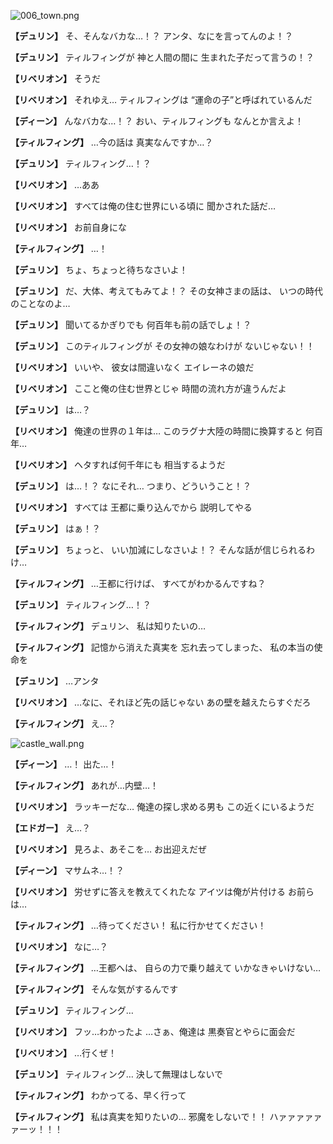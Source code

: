
![006_town.png](../images/backgrounds/006_town.png)

**【デュリン】**
そ、そんなバカな…！？
アンタ、なにを言ってんのよ！？

**【デュリン】**
ティルフィングが
神と人間の間に
生まれた子だって言うの！？

**【リベリオン】**
そうだ

**【リベリオン】**
それゆえ…
ティルフィングは
“運命の子”と呼ばれているんだ

**【ディーン】**
んなバカな…！？
おい、ティルフィングも
なんとか言えよ！

**【ティルフィング】**
…今の話は
真実なんですか…？

**【デュリン】**
ティルフィング…！？

**【リベリオン】**
…ああ

**【リベリオン】**
すべては俺の住む世界にいる頃に
聞かされた話だ…

**【リベリオン】**
お前自身にな

**【ティルフィング】**
…！

**【デュリン】**
ちょ、ちょっと待ちなさいよ！

**【デュリン】**
だ、大体、考えてもみてよ！？
その女神さまの話は、
いつの時代のことなのよ…

**【デュリン】**
聞いてるかぎりでも
何百年も前の話でしょ！？

**【デュリン】**
このティルフィングが
その女神の娘なわけが
ないじゃない！！

**【リベリオン】**
いいや、
彼女は間違いなく
エイレーネの娘だ

**【リベリオン】**
ここと俺の住む世界とじゃ
時間の流れ方が違うんだよ

**【デュリン】**
は…？

**【リベリオン】**
俺達の世界の１年は…
このラグナ大陸の時間に換算すると
何百年…

**【リベリオン】**
ヘタすれば何千年にも
相当するようだ

**【デュリン】**
は…！？
なにそれ…
つまり、どういうこと！？

**【リベリオン】**
すべては
王都に乗り込んでから
説明してやる

**【デュリン】**
はぁ！？

**【デュリン】**
ちょっと、
いい加減にしなさいよ！？
そんな話が信じられるわけ…

**【ティルフィング】**
…王都に行けば、
すべてがわかるんですね？

**【デュリン】**
ティルフィング…！？

**【ティルフィング】**
デュリン、
私は知りたいの…

**【ティルフィング】**
記憶から消えた真実を
忘れ去ってしまった、
私の本当の使命を

**【デュリン】**
…アンタ

**【リベリオン】**
…なに、それほど先の話じゃない
あの壁を越えたらすぐだろ

**【ティルフィング】**
え…？

![castle_wall.png](../images/backgrounds/castle_wall.png)

**【ディーン】**
…！
出た…！

**【ティルフィング】**
あれが…内壁…！

**【リベリオン】**
ラッキーだな…
俺達の探し求める男も
この近くにいるようだ

**【エドガー】**
え…？

**【リベリオン】**
見ろよ、あそこを…
お出迎えだぜ

**【ディーン】**
マサムネ…！？

**【リベリオン】**
労せずに答えを教えてくれたな
アイツは俺が片付ける
お前らは…

**【ティルフィング】**
…待ってください！
私に行かせてください！

**【リベリオン】**
なに…？

**【ティルフィング】**
…王都へは、
自らの力で乗り越えて
いかなきゃいけない…

**【ティルフィング】**
そんな気がするんです

**【デュリン】**
ティルフィング…

**【リベリオン】**
フッ…わかったよ
…さぁ、俺達は
黒奏官とやらに面会だ

**【リベリオン】**
…行くぜ！

**【デュリン】**
ティルフィング…
決して無理はしないで

**【ティルフィング】**
わかってる、早く行って

**【ティルフィング】**
私は真実を知りたいの…
邪魔をしないで！！
ハァァァァァァーッ！！！
